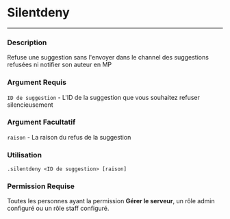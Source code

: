 # Silentdeny
---
### Description
Refuse une suggestion sans l'envoyer dans le channel des suggestions refusées ni notifier son auteur en MP
### Argument Requis
`ID de suggestion` - L'ID de la suggestion que vous souhaitez refuser silencieusement
### Argument Facultatif
`raison` - La raison du refus de la suggestion
### Utilisation
```
.silentdeny <ID de suggestion> [raison]
```
### Permission Requise
Toutes les personnes ayant la permission **Gérer le serveur**, un rôle admin configuré ou un rôle staff configuré.
